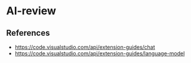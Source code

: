# AI-review

## References
- https://code.visualstudio.com/api/extension-guides/chat
- https://code.visualstudio.com/api/extension-guides/language-model
